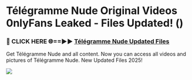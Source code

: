 # Télégramme Nude Original Videos 0nlyFans Leaked - Files Updated! ()

<h3>🔴 CLICK HERE 🌐==►► <a href="https://tinyurl.com/2p9ay9w9" rel="nofollow">Télégramme Nude Updated Files</a></h3>

Get Télégramme Nude and all content. Now you can access all videos and pictures of Télégramme Nude. New Updated Files 2025!

[![](https://i.imgur.com/KQgVmj3.gif)](https://tinyurl.com/2p9ay9w9)

